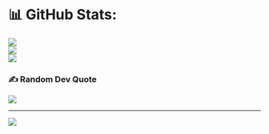 # 📊 GitHub Stats:
![](https://github-readme-stats.vercel.app/api?username=YooInseo&theme=dark&hide_border=false&include_all_commits=false&count_private=false)<br/>
![](https://github-readme-streak-stats.herokuapp.com/?user=YooInseo&theme=dark&hide_border=false)<br/>
![](https://github-readme-stats.vercel.app/api/top-langs/?username=YooInseo&theme=dark&hide_border=false&include_all_commits=false&count_private=false&layout=compact)

### ✍️ Random Dev Quote
![](https://quotes-github-readme.vercel.app/api?type=horizontal&theme=radical)

---
[![](https://visitcount.itsvg.in/api?id=YooInseo&icon=0&color=0)](https://visitcount.itsvg.in)
